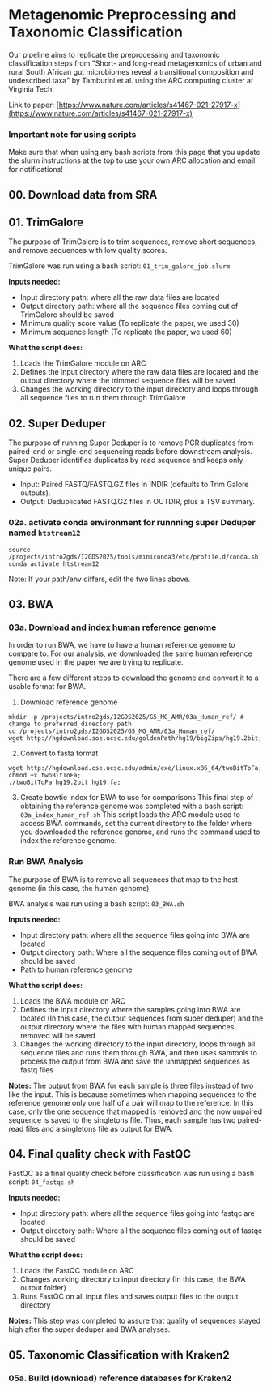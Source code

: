 
# Metagenomic Preprocessing and Taxonomic Classification
Our pipeline aims to replicate the preprocessing and taxonomic classification steps from
"Short- and long-read metagenomics of urban and rural South African gut microbiomes reveal 
a transitional composition and undescribed taxa" by Tamburini et al. using the ARC 
computing cluster at Virginia Tech.

Link to paper: [https://www.nature.com/articles/s41467-021-27917-x](https://www.nature.com/articles/s41467-021-27917-x)

### Important note for using scripts
Make sure that when using any bash scripts from this page that you update the slurm 
instructions at the top to use your own ARC allocation and email for notifications!

## 00. Download data from SRA


## 01. TrimGalore

The purpose of TrimGalore is to trim sequences, remove short sequences, and remove sequences with low quality scores.

TrimGalore was run using a bash script: `01_trim_galore_job.slurm`

**Inputs needed:**
* Input directory path: where all the raw data files are located
* Output directory path: where all the sequence files coming out of TrimGalore should be saved
* Minimum quality score value (To replicate the paper, we used 30)
* Minimum sequence length (To replicate the paper, we used 60)

**What the script does:**
1. Loads the TrimGalore module on ARC
2. Defines the input directory where the raw data files are located and the output directory where the trimmed sequence files will be saved
3. Changes the working directory to the input directory and loops through all sequence files to run them through 
TrimGalore

## 02. Super Deduper
The purpose of running Super Deduper is to remove PCR duplicates from paired-end or single-end sequencing reads before downstream analysis. Super Deduper identifies duplicates by read sequence and keeps only unique pairs.

* Input: Paired FASTQ/FASTQ.GZ files in INDIR (defaults to Trim Galore outputs).
* Output: Deduplicated FASTQ.GZ files in OUTDIR, plus a TSV summary.

### 02a. activate conda environment for runnning super Deduper named ```htstream12``` 
```
source /projects/intro2gds/I2GDS2025/tools/miniconda3/etc/profile.d/conda.sh
conda activate htstream12
```
Note: If your path/env differs, edit the two lines above.


## 03. BWA

### 03a. Download and index human reference genome

In order to run BWA, we have to have a human reference genome to compare to. 
For our analysis, we downloaded the same human reference genome used in the paper
we are trying to replicate. 

There are a few different steps to download the genome and convert 
it to a usable format for BWA.

1. Download reference genome
```
mkdir -p /projects/intro2gds/I2GDS2025/G5_MG_AMR/03a_Human_ref/ # change to preferred directory path
cd /projects/intro2gds/I2GDS2025/G5_MG_AMR/03a_Human_ref/
wget http://hgdownload.soe.ucsc.edu/goldenPath/hg19/bigZips/hg19.2bit;
```
2. Convert to fasta format
```
wget http://hgdownload.cse.ucsc.edu/admin/exe/linux.x86_64/twoBitToFa;
chmod +x twoBitToFa;
./twoBitToFa hg19.2bit hg19.fa;
```
3. Create bowtie index for BWA to use for comparisons
This final step of obtaining the reference genome was completed with a bash script: `03a_index_human_ref.sh`
This script loads the ARC module used to access BWA commands, set the current directory to the folder
where you downloaded the reference genome, and runs the command used to index the reference genome. 

### Run BWA Analysis

The purpose of BWA is to remove all sequences that map to the host genome (in this case, the human genome)

BWA analysis was run using a bash script: `03_BWA.sh`

**Inputs needed:**
* Input directory path: where all the sequence files going into BWA are located
* Output directory path: Where all the sequence files coming out of BWA should be saved
* Path to human reference genome

**What the script does:**
1. Loads the BWA module on ARC
2. Defines the input directory where the samples going into BWA are located (In this case, the output sequences
from super deduper) and the output directory where the files with human mapped sequences removed will be saved
3. Changes the working directory to the input directory, loops through all sequence files and runs them through 
BWA, and then uses samtools to process the output from BWA and save the unmapped sequences as fastq files

**Notes:**
The output from BWA for each sample is three files instead of two like the input. This is because sometimes
when mapping sequences to the reference genome only one half of a pair will map to the reference. In this case, only 
the one sequence that mapped is removed and the now unpaired sequence is saved to the singletons file. Thus, each
sample has two paired-read files and a singletons file as output for BWA.


## 04. Final quality check with FastQC

FastQC as a final quality check before classification was run using a bash script: `04_fastqc.sh`

**Inputs needed:**
* Input directory path: where all the sequence files going into fastqc are located
* Output directory path: Where all the sequence files coming out of fastqc should be saved

**What the script does:**
1. Loads the FastQC module on ARC
2. Changes working directory to input directory (In this case, the BWA output folder)
3. Runs FastQC on all input files and saves output files to the output directory

**Notes:**
This step was completed to assure that quality of sequences stayed high after the super deduper and BWA analyses.

## 05. Taxonomic Classification with Kraken2

### 05a. Build (download) reference databases for Kraken2
